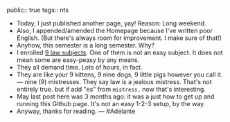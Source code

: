 public:: true
tags:: nts

- Today, I just published another page, yay! Reason: Long weekend.
- Also, I appended/amended the Homepage because I've written poor English. (But there's always room for improvement. I make sure of that!)
- Anyhow, this semester is a long semester. Why?
- I enrolled [9 law subjects](((6358ccaf-c980-41f3-81bb-0babf2a97cbd))). One of them is not an easy subject. It does not mean some are easy-peasy by any means.
- They all demand time. Lots of hours, in fact.
- They are like your 9 kittens, 9 nine dogs, 9 little pigs however you call it. — nine (9) mistresses. They say law is a jealous mistress. That's not entirely true. but if add "es" from `mistress,` now that's interesting.
- May last post here was 3 months ago: it was a just how to get up and running this Github page. It's not an easy 1-2-3 setup, by the way.
- Anyway, thanks for reading. — #Adelante